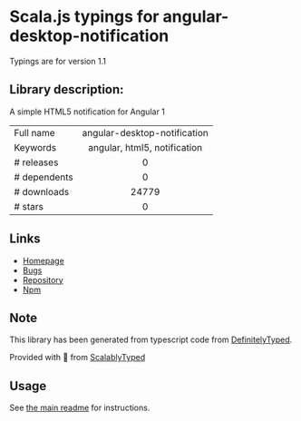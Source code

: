 
# Scala.js typings for angular-desktop-notification

Typings are for version 1.1

## Library description:
A simple HTML5 notification for Angular 1

|                    |                 |
| ------------------ | :-------------: |
| Full name          | angular-desktop-notification |
| Keywords           | angular, html5, notification |
| # releases         | 0 |
| # dependents       | 0 |
| # downloads        | 24779 |
| # stars            | 0 |

## Links
- [Homepage](https://github.com/jmsanpascual/angular-desktop-notification#readme)
- [Bugs](https://github.com/jmsanpascual/angular-desktop-notification/issues)
- [Repository](https://github.com/jmsanpascual/angular-desktop-notification)
- [Npm](https://www.npmjs.com/package/angular-desktop-notification)
    


## Note
This library has been generated from typescript code from [DefinitelyTyped](https://definitelytyped.org).

Provided with :purple_heart: from [ScalablyTyped](https://github.com/oyvindberg/ScalablyTyped)

## Usage
See [the main readme](../../readme.md) for instructions.


